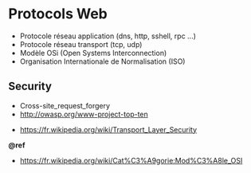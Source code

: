 # Protocols Web

- Protocole réseau application (dns, http, sshell, rpc ...)
- Protocole réseau transport (tcp, udp)
- Modèle OSi (Open Systems Interconnection)
- Organisation Internationale de Normalisation (ISO)

## Security
- Cross-site_request_forgery
- http://owasp.org/www-project-top-ten

* https://fr.wikipedia.org/wiki/Transport_Layer_Security

**@ref**  
- https://fr.wikipedia.org/wiki/Cat%C3%A9gorie:Mod%C3%A8le_OSI
